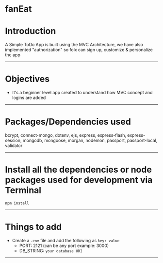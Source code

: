 # fanEat
# Introduction

A Simple ToDo App is built using the MVC Architecture, we have also implemented "authorization" so folx can sign up, customize & personalize the app 


---

# Objectives

- It's a beginner level app created to understand how MVC concept and logins are added

---


# Packages/Dependencies used 

bcrypt, connect-mongo, dotenv, ejs, express, express-flash, express-session, mongodb, mongoose, morgan, nodemon, passport, passport-local, validator

---

# Install all the dependencies or node packages used for development via Terminal

`npm install` 

---

# Things to add

- Create a `.env` file and add the following as `key: value` 
  - PORT: 2121 (can be any port example: 3000) 
  - DB_STRING: `your database URI` 
 ---
 


